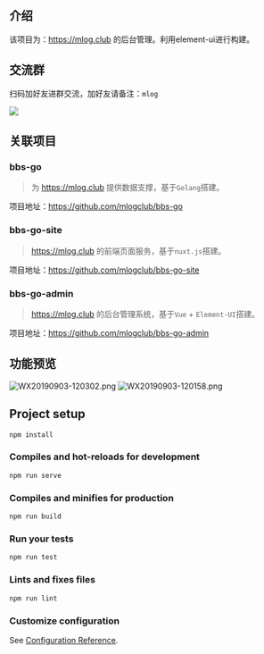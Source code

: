 ## 介绍

该项目为：https://mlog.club 的后台管理。利用element-ui进行构建。

## 交流群

扫码加好友进群交流，加好友请备注：`mlog`

![](https://i.loli.net/2019/06/25/5d11effb3458934717.png)


## 关联项目
### bbs-go
> 为 https://mlog.club 提供数据支撑，基于`Golang`搭建。

项目地址：https://github.com/mlogclub/bbs-go

### bbs-go-site
> https://mlog.club 的前端页面服务，基于`nuxt.js`搭建。

项目地址：https://github.com/mlogclub/bbs-go-site


### bbs-go-admin
> https://mlog.club 的后台管理系统，基于`Vue` + `Element-UI`搭建。

项目地址：https://github.com/mlogclub/bbs-go-admin

## 功能预览
![WX20190903-120302.png](https://i.loli.net/2019/09/03/gdAWlkaK6N5HbU7.png)
![WX20190903-120158.png](https://i.loli.net/2019/09/03/AsETB2OJpXD6gUV.png)

## Project setup
```
npm install
```

### Compiles and hot-reloads for development
```
npm run serve
```

### Compiles and minifies for production
```
npm run build
```

### Run your tests
```
npm run test
```

### Lints and fixes files
```
npm run lint
```

### Customize configuration
See [Configuration Reference](https://cli.vuejs.org/config/).
